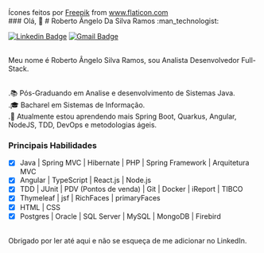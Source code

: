 
<div>Ícones feitos por <a href="https://www.flaticon.com/br/autores/freepik" title="Freepik">Freepik</a> from <a href="https://www.flaticon.com/br/" title="Flaticon">www.flaticon.com</a></div>
### Olá,  👋
# Roberto Ângelo Da Silva Ramos :man_technologist:

[![Linkedin Badge](https://img.shields.io/badge/-LinkedIn-blue?style=flat-square&logo=Linkedin&logoColor=white&link=https://www.linkedin.com/in/roberto-%C3%A2ngelo-6050b21a2/)](https://www.linkedin.com/in/roberto-%C3%A2ngelo-6050b21a2/)
[![Gmail Badge](https://img.shields.io/badge/-Gmail-c14438?style=flat-square&logo=Gmail&logoColor=white&link=mailto:sdinformatia@gmail.com)](mailto:sdinformatia@gmail.com/)
<br/>

<br/>Meu nome é Roberto Ângelo Silva Ramos, sou Analista Desenvolvedor Full-Stack.

<br/>.📚 Pós-Graduando em Analise e desenvolvimento de Sistemas Java.
<br/>.🎓 Bacharel em Sistemas de Informação.
<br/>.🌱 Atualmente estou aprendendo mais Spring Boot, Quarkus, Angular, NodeJS, TDD, DevOps e metodologias ágeis.

### Principais Habilidades

- [x] Java | Spring MVC | Hibernate | PHP | Spring Framework | Arquitetura MVC
- [x] Angular | TypeScript | React.js | Node.js
- [x] TDD | JUnit | PDV (Pontos de venda) | Git | Docker | iReport | TIBCO
- [x] Thymeleaf | jsf | RichFaces | primaryFaces
- [x] HTML | CSS
- [x] Postgres | Oracle | SQL Server | MySQL | MongoDB | Firebird

<br/>Obrigado por ler até aqui e não se esqueça de me adicionar no LinkedIn.



















